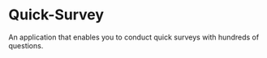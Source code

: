 # Quick-Survey
An application that enables you to conduct quick surveys with hundreds of questions.
